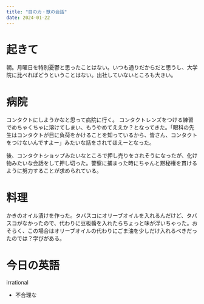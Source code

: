 ```yaml
---
title: "目の力・獣の会話"
date: 2024-01-22
---
```


# 起きて
朝。月曜日を特別憂鬱と思ったことはない。いつも通りだからだと思うし、大学院に比べればどうということはない。出社していないところも大きい。

# 病院
コンタクトにしようかなと思って病院に行く。
コンタクトレンズをつける練習でめちゃくちゃに溶けてしまい、もうやめてええか？となってきた。「眼科の先生はコンタクトが目に負荷をかけることを知っているから、皆さん、コンタクトをつけないんですよー」みたいな話をされてほえーとなった。

後、コンタクトショップみたいなところで押し売りをされそうになったが、化け物みたいな会話をして押し切った。警察に捕まった時にちゃんと黙秘権を貫けるように努力することが求められている。

# 料理
かきのオイル漬けを作った。タバスコにオリーブオイルを入れるんだけど、タバスコがなかったので、代わりに豆板醬を入れたらちょっと味が浮いちゃった。おそらく、この場合はオリーブオイルの代わりにごま油を少しだけ入れるべきだったのでは？学びがある。
# 今日の英語
irrational
- 不合理な

